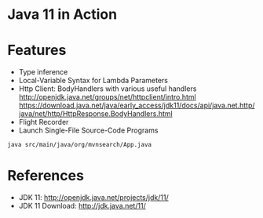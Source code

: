 Java 11 in Action
=================


# Features

* Type inference
* Local-Variable Syntax for Lambda Parameters
* Http Client: BodyHandlers with various useful handlers  http://openjdk.java.net/groups/net/httpclient/intro.html  https://download.java.net/java/early_access/jdk11/docs/api/java.net.http/java/net/http/HttpResponse.BodyHandlers.html
* Flight Recorder
* Launch Single-File Source-Code Programs
```
java src/main/java/org/mvnsearch/App.java
```

# References

* JDK 11: http://openjdk.java.net/projects/jdk/11/
* JDK 11 Download: http://jdk.java.net/11/
